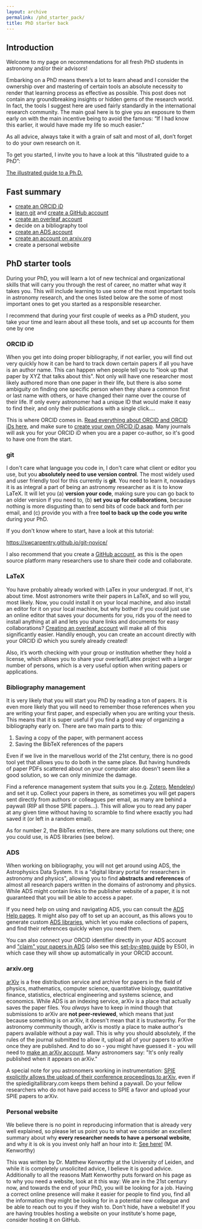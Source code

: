 ```yaml
---
layout: archive
permalink: /phd_starter_pack/
title: PhD starter back
---
```


## Introduction

Welcome to my page on recommendations for all fresh PhD students in astronomy and/or their advisors!

Embarking on a PhD means there’s a lot to learn ahead and I consider the ownership over and mastering of certain tools an absolute necessity to render that learning process as effective as possible. This post does not contain any groundbreaking insights or hidden gems of the research world. In fact, the tools I suggest here are used fairly standardly in the international research community. The main goal here is to give you an exposure to them early on with the main incentive being to avoid the famous: “If I had know this earlier, it would have made my life so much easier.”

As all advice, always take it with a grain of salt and most of all, don’t forget to do your own research on it.

To get you started, I invite you to have a look at this “illustrated guide to a PhD”:

[The illustrated guide to a Ph.D.](https://matt.might.net/articles/phd-school-in-pictures/)

## Fast summary

- [create an ORCID iD](https://orcid.org/register)
- [learn git](https://swcarpentry.github.io/git-novice/) and [create a GitHub account](https://github.com/)
- [create an overleaf account](https://www.overleaf.com/)
- decide on a bibliography tool
- [create an ADS account](https://ui.adsabs.harvard.edu/user/account/register)
- [create an account on arxiv.org](https://arxiv.org/user/register?submit=Register+for+the+first+time)
- create a personal website

## PhD starter tools

During your PhD, you will learn a lot of new technical and organizational skills that will carry you through the rest of career, no matter what way it takes you. This will include learning to use some of the most important tools in astronomy research, and the ones listed below are the some of most important ones to get you started as a responsible researcher.

I recommend that during your first couple of weeks as a PhD student, you take your time and learn about all these tools, and set up accounts for them one by one

### ORCID iD

When you get into doing proper bibliography, if not earlier, you will find out very quickly how it can be hard to track down certain papers if all you have is an author name. This can happen when people tell you to "look up that paper by XYZ that talks about this". Not only will have one researcher most likely authored more than one paper in their life, but there is also some ambiguity on finding one specific person when they share a common first or last name with others, or have changed their name over the course of their life. If only every astronomer had a unique ID that would make it easy to find their, and only their publications with a single click....

This is where ORCID comes in. [Read everything about ORCID and ORCID iDs here](https://support.orcid.org/hc/en-us/articles/360006973993-What-is-ORCID-), and make sure to [create your own ORCID iD asap](https://orcid.org/register). Many journals will ask you for your ORCID iD when you are a paper co-author, so it's good to have one from the start.

### git

I don't care what language you code in, I don't care what client or editor you use, but you **absolutely need to use version control**. The most widely used and user friendly tool for this currently is **git**. You need to learn it, nowadays it is as integral a part of being an astronomy researcher as it is to know LaTeX. It will let you (a) **version your code**, making sure you can go back to an older version if you need to, (b) **set you up for collaborations**, because nothing is more disgusting than to send bits of code back and forth per email, and (c) provide you with a free **tool to back up the code you write** during your PhD.

If you don't know where to start, have a look at this tutorial:

https://swcarpentry.github.io/git-novice/

I also recommend that you create a [GitHub account](https://github.com/), as this is the open source platform many researchers use to share their code and collaborate.

### LaTeX

You have probably already worked with LaTex in your undergrad. If not, it's about time. Most astronomers write their papers in LaTeX, and so will you, most likely. Now, you could install it on your local machine, and also install an editor for it on your local machine, but why bother if you could just use an online editor that saves your documents for you, rids you of the need to install anything at all and lets you share links and documents for easy collaborations? [Creating an overleaf account](https://www.overleaf.com/) will make all of this significantly easier. Handily enough, you can create an account directly with your ORCID iD which you surely already created!

Also, it’s worth checking with your group or institution whether they hold a license, which allows you to share your overleaf/Latex project with a larger number of persons, which is a very useful option when writing papers or applications.

### Bibliography management

It is very likely that you will start you PhD by reading a ton of papers. It is even more likely that you will need to remember those references when you are writing your first paper, and especially when you are writing your thesis. This means that it is super useful if you find a good way of organizing a bibliography early on. There are two main parts to this:

1. Saving a copy of the paper, with permanent access
2. Saving the BibTeX references of the papers

Even if we live in the marvellous world of the 21st century, there is no good tool yet that allows you to do both in the same place. But having hundreds of paper PDFs scattered about on your computer also doesn't seem like a good solution, so we can only minimize the damage.

Find a reference management system that suits you (e.g. [Zotero](https://www.zotero.org/), [Mendeley](https://www.mendeley.com/)) and set it up. Collect your papers in there, as sometimes you will get papers sent directly from authors or colleagues per email, as many are behind a paywall (RIP all those SPIE papers...). This will allow you to read any paper at any given time without having to scramble to find where exactly you had saved it (or left in a random email).

As for number 2, the BibTex entries, there are many solutions out there; one you could use, is ADS libraries (see below).

### ADS

When working on bibliography, you will not get around using ADS, the Astrophysics Data System. It is a "digital library portal for researchers in astronomy and physics", allowing you to find **abstracts and references** of almost all research papers written in the domains of astronomy and physics. While ADS might contain links to the publisher website of a paper, it is not guaranteed that you will be able to access a paper.

If you need help on using and navigating ADS, you can consult the [ADS Help pages](https://ui.adsabs.harvard.edu/help/). It might also pay off to set up an account, as this allows you to generate custom [ADS libraries](https://ui.adsabs.harvard.edu/help/libraries/creating-libraries), which let you make collections of papers, and find their references quickly when you need them.

You can also connect your ORCID identifier directly in your ADS account and ["claim" your papers in ADS](http://adsabs.github.io/help/orcid/claiming-papers) (also see this [set-by-step guide](https://www.eso.org/sci/libraries/edocs/ESO/ADS-ORCID_StepByStep.pdf) by ESO), in which case they will show up automatically in your ORCID account.

### arxiv.org

[arXiv](https://arxiv.org/) is a free distribution service and archive for papers in the field of physics, mathematics, computer science, quantitative biology, quantitative finance, statistics, electrical engineering and systems science, and economics. While ADS is an indexing service, arXiv is a place that actually saves the paper files. You *always* have to keep in mind though that submissions to arXiv are **not peer-reviewed**, which means that just because something is on arXiv, it doesn't mean that it is trustworthy. For the astronomy community though, arXiv is mostly a place to make author's papers available without a pay wall. This is why you should absolutely, if the rules of the journal submitted to allow it, upload all of your papers to arXive once they are published. And to do so - you might have guessed it - you will need to [make an arXiv account](https://arxiv.org/user/register?submit=Register+for+the+first+time). Many astronomers say: "It's only really published when it appears on arXiv."

A special note for you astronomers working in instrumentation: [SPIE explicitly allows the upload of their conference proceedings to arXiv](https://www.spiedigitallibrary.org/article-sharing-policies), even if the spiedigitallibrary.com keeps them behind a paywall. Do your fellow researchers who do not have paid access to SPIE a favor and upload your SPIE papers to arXiv.

### Personal website

We believe there is no point in reproducing information that is already very well explained, so please let us point you to what we consider an excellent summary about why **every researcher needs to have a personal website**, and why it is ok is you invest only half an hour into it:
[See here!](https://home.strw.leidenuniv.nl/~kenworthy/advice.html#adv:page) (M. Kenworthy)

This was written by Dr. Matthew Kenworthy at the University of Leiden, and while it is completely unsolicited advice, I believe it is good advice. Additionally to all the reasons Matt Kenworthy puts forward on his page as to why you need a website, look at it this way: We are in the 21st century now, and towards the end of your PhD, you will be looking for a job. Having a correct online presence will make it easier for people to find you, find all the information they might be looking for in a potential new colleague and be able to reach out to you if they wish to. Don't hide, have a website! If you are having troubles hosting a website on your institute's home page, consider hosting it on GitHub.